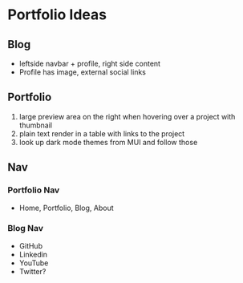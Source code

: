 # Portfolio Ideas

## Blog

- leftside navbar + profile, right side content
- Profile has image, external social links

## Portfolio

1. large preview area on the right when hovering over a project with thumbnail
2. plain text render in a table with links to the project
3. look up dark mode themes from MUI and follow those

## Nav

### Portfolio Nav

- Home, Portfolio, Blog, About

### Blog Nav

- GitHub
- Linkedin
- YouTube
- Twitter?
